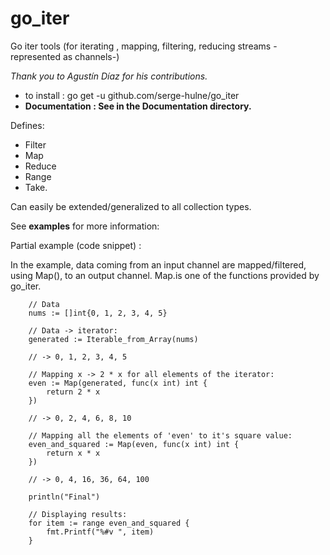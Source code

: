 # go_iter
Go iter tools (for iterating , mapping, filtering, reducing streams -represented as channels-)

*Thank you to Agustín Díaz for his contributions.*

- to install : go get -u github.com/serge-hulne/go_iter 
- **Documentation : See in the Documentation directory.**

Defines:

- Filter
- Map
- Reduce
- Range
- Take.

Can easily be extended/generalized to all collection types.

See **examples** for more information:

Partial example (code snippet) :

In the example, data coming from an input channel are mapped/filtered, using Map(), to an output channel.
Map.is one of the functions provided by go_iter.

```
	// Data
	nums := []int{0, 1, 2, 3, 4, 5}

	// Data -> iterator:
	generated := Iterable_from_Array(nums)

	// -> 0, 1, 2, 3, 4, 5

	// Mapping x -> 2 * x for all elements of the iterator:
	even := Map(generated, func(x int) int {
		return 2 * x
	})

	// -> 0, 2, 4, 6, 8, 10

	// Mapping all the elements of 'even' to it's square value:
	even_and_squared := Map(even, func(x int) int {
		return x * x
	})

	// -> 0, 4, 16, 36, 64, 100

	println("Final")

	// Displaying results:
	for item := range even_and_squared {
		fmt.Printf("%#v ", item)
	}
```

